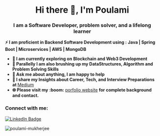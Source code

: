 <h1 align="center">Hi there 👋, I'm Poulami</h1>
<h3 align="center">I am a Software Developer, problem solver, and a lifelong learner</h3>
<p>
    <span style="font-weight: bold;">⚡ I am proficient in Backend Software Development using :</span> <strong> Java | Spring Boot | Microservices | AWS | MongoDB </strong>
</p>
<ul>
    <li>
        <span style="font-weight: bold;">🔭 I am currently exploring on</span> <strong>Blockchain and Web3 Development</strong>
    </li>
    <li>
        <span style="font-weight: bold;">🌱 Parallelly I am also brushing up my </span> <strong>DataStructures, Algorithm and Problem Solving Skills</strong>
    </li>
    <li>
        <span style="font-weight: bold;">💬 Ask me about anything, I am happy to help</span>
    </li>
    <li>
        <span style="font-weight: bold;">👨 I share my Insights about Career, Tech, and Interview Preparations at </span> <a href="https://medium.com/@poulamimukherjee">Medium</a>
    </li>
    <li>
        <span style="font-weight: bold;">🌐 Please visit my</span> <span style="font-weight: bold;">:boom:</span> <a href="https://poulami-mukherjee.github.io/">porfolio website</a> <span style="font-weight: bold;">for complete background and contact.</span>
    </li>
</ul>

<h3 align="left">Connect with me:</h3>
<div id="badges">
  <a href="https://www.linkedin.com/in/poulamimukherjee0511/">
    <img src="https://img.shields.io/badge/LinkedIn-blue?style=for-the-badge&logo=linkedin&logoColor=white" alt="LinkedIn Badge"/>
  </a>  
</div>
<p><img align="center" src="https://github-readme-stats.vercel.app/api?username=poulami-mukherjee&show_icons=true&locale=en" alt="poulami-mukherjee" /></p>
